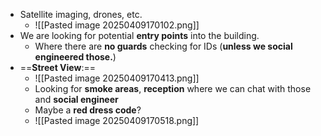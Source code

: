 - Satellite imaging, drones, etc.
	- ![[Pasted image 20250409170102.png]]
- We are looking for potential **entry points** into the building.
	- Where there are **no guards** checking for IDs (**unless we social engineered those.**)
- ==**Street View**:==
	- ![[Pasted image 20250409170413.png]]
	- Looking for **smoke areas**, **reception** where we can chat with those and **social engineer**
	- Maybe a **red dress code**?
	- ![[Pasted image 20250409170518.png]]
	